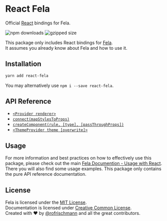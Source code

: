 # React Fela

Official [React](https://github.com/facebook/react) bindings for Fela.

<img alt="npm downloads" src="https://img.shields.io/npm/dm/react-fela.svg"> <img alt="gzipped size" src="https://img.shields.io/badge/gzipped-4.28kb-brightgreen.svg">

This package only includes React bindings for [Fela](http://github.com/rofrischmann/fela).<br>
It assumes you already know about Fela and how to use it.

## Installation
```sh
yarn add react-fela
```
You may alternatively use `npm i --save react-fela`.



## API Reference
* [`<Provider renderer>`](docs/Provider.md)
* [`connect(mapStylesToProps)`](docs/connect.md)
* [`createComponent(rule, [type], [passThroughProps])`](docs/createComponent.md)
* [`<ThemeProvider theme [overwrite]>`](docs/ThemeProvider.md)

## Usage
For more information and best practices on how to effectively use this package, please check out the main [Fela Documention - Usage with React](http://fela.js.org/docs/guides/UsageWithReact.html). There you will also find some usage examples. This package only contains the pure API reference documentation.


## License
Fela is licensed under the [MIT License](http://opensource.org/licenses/MIT).<br>
Documentation is licensed under [Creative Common License](http://creativecommons.org/licenses/by/4.0/).<br>
Created with ♥ by [@rofrischmann](http://rofrischmann.de) and all the great contributors.
